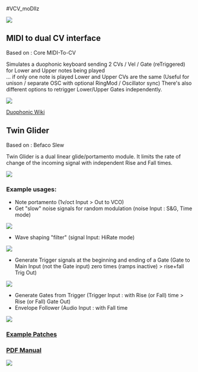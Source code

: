 #VCV_moDllz

![](https://github.com/dllmusic/VCV_moDllz/blob/master/manual_pics/Header.png)

## MIDI to dual CV interface

Based on : Core MIDI-To-CV

Simulates a duophonic keyboard sending 2 CVs / Vel / Gate (reTriggered) for Lower and Upper notes being played  
... if only one note is played Lower and Upper CVs are the same (Useful for unison / separate OSC with optional RingMod / Oscillator sync) 
There's also different options to retrigger Lower/Upper Gates independently.

![](https://github.com/dllmusic/VCV_moDllz/blob/master/manual_pics/DualCVpic.png)

[Duophonic Wiki](https://www.sequencer.de/synth/index.php/Duophonic)

## Twin Glider

Based on : Befaco Slew

Twin Glider is a dual linear glide/portamento module.
It limits the rate of change of the incoming signal with independent Rise and Fall times.

![](https://github.com/dllmusic/VCV_moDllz/blob/master/manual_pics/TwinGpic.png)

### Example usages: 
* Note portamento (1v/oct Input > Out to VCO)
* Get "slow" noise signals for random modulation (noise Input : S&G, Time mode)

![](https://github.com/dllmusic/VCV_moDllz/blob/master/manual_pics/SlowNoise.png)
* Wave shaping "filter" (signal Input: HiRate mode)

![](https://github.com/dllmusic/VCV_moDllz/blob/master/manual_pics/Waveshape.png)
* Generate Trigger signals at the beginning and ending of a Gate (Gate to Main Input (not the Gate input) zero times (ramps inactive) > rise+fall Trig Out)

![](https://github.com/dllmusic/VCV_moDllz/blob/master/manual_pics/Gate2Trigger.png)
* Generate Gates from Trigger (Trigger Input : with Rise (or Fall) time > Rise (or Fall) Gate Out)
* Envelope Follower (Audio Input : with Fall time

![](https://github.com/dllmusic/VCV_moDllz/blob/master/manual_pics/EnvFollower.png)

### [Example Patches](https://github.com/dllmusic/VCV_moDllz/blob/master/patches/moDllzVCVpatches.zip?raw=true)

### [PDF Manual](https://github.com/dllmusic/VCV_moDllz/blob/master/moDllz_manual.pdf)

![](https://github.com/dllmusic/VCV_moDllz/blob/master/manual_pics/Footer.png)
